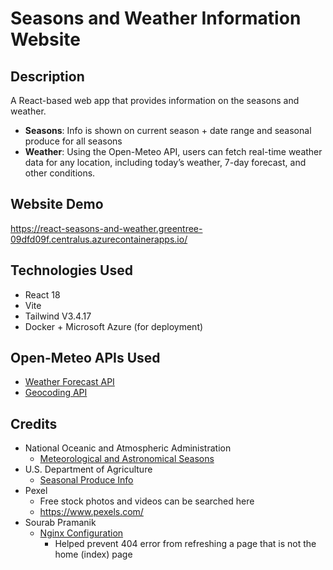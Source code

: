 # Seasons and Weather Information Website

## Description
A React-based web app that provides information on the seasons and weather. 
* **Seasons**: Info is shown on current season + date range and seasonal produce for all seasons
* **Weather**: Using the Open-Meteo API, users can fetch real-time weather data for any location, including today’s weather, 7-day forecast, and other conditions.

## Website Demo
https://react-seasons-and-weather.greentree-09dfd09f.centralus.azurecontainerapps.io/

## Technologies Used
* React 18
* Vite
* Tailwind V3.4.17
* Docker + Microsoft Azure (for deployment)

## Open-Meteo APIs Used
* [Weather Forecast API](https://open-meteo.com/en/docs)
* [Geocoding API](https://open-meteo.com/en/docs/geocoding-api)

## Credits
* National Oceanic and Atmospheric Administration
    * [Meteorological and Astronomical Seasons](https://www.noaa.gov/media/cms-image/meteorological-and-astronomical-seasons-southern-hemisphere-graphic#:~:text=Astronomical%20seasons%3A%20Winter%20begins%20on,on%20the%20summer%20solstice%20(Dec.))
* U.S. Department of Agriculture
    * [Seasonal Produce Info](https://snaped.fns.usda.gov/resources/nutrition-education-materials/seasonal-produce-guide)
* Pexel
    * Free stock photos and videos can be searched here
    * https://www.pexels.com/
* Sourab Pramanik
    * [Nginx Configuration](https://dev.to/sourabpramanik/deploy-your-react-app-using-docker-and-nginx-14lk)
        * Helped prevent 404 error from refreshing a page that is not the home (index) page

